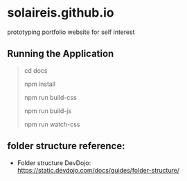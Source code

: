 # solaireis.github.io
prototyping portfolio website for self interest


## Running the Application

> cd docs
>
> npm install
> 
> npm run build-css
> 
> npm run build-js
>
> npm run watch-css


## folder structure reference:
- Folder structure DevDojo:
https://static.devdojo.com/docs/guides/folder-structure/ 

